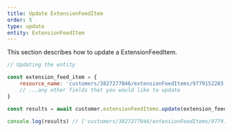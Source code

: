 ```yaml
---
title: Update ExtensionFeedItem
order: 5
type: update
entity: ExtensionFeedItem
---
```


This section describes how to update a ExtensionFeedItem.

```javascript
// Updating the entity

const extension_feed_item = {
    resource_name: 'customers/3827277046/extensionFeedItems/9779152283', // The resource_name is required
    // ...any other fields that you would like to update
}

const results = await customer.extensionFeedItems.update(extension_feed_item)

console.log(results) // ['customers/3827277046/extensionFeedItems/9779152283']
```
